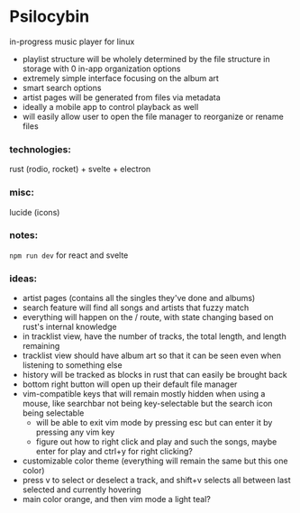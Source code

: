 # Psilocybin
in-progress music player for linux
- playlist structure will be wholely determined by the file structure in storage with 0 in-app organization options
- extremely simple interface focusing on the album art
- smart search options
- artist pages will be generated from files via metadata
- ideally a mobile app to control playback as well
- will easily allow user to open the file manager to reorganize or rename files

### technologies:
rust (rodio, rocket) + svelte + electron

### misc:
lucide (icons)

### notes:
`npm run dev` for react and svelte


### ideas:
- artist pages (contains all the singles they've done and albums)
- search feature will find all songs and artists that fuzzy match
- everything will happen on the / route, with state changing based on rust's internal knowledge
- in tracklist view, have the number of tracks, the total length, and length remaining
- tracklist view should have album art so that it can be seen even when listening to something else
- history will be tracked as blocks in rust that can easily be brought back
- bottom right button will open up their default file manager
- vim-compatible keys that will remain mostly hidden when using a mouse, like searchbar not being key-selectable but the search icon being selectable
    - will be able to exit vim mode by pressing esc but can enter it by pressing any vim key
    - figure out how to right click and play and such the songs, maybe enter for play and ctrl+y for right clicking?
- customizable color theme (everything will remain the same but this one color)
- press v to select or deselect a track, and shift+v selects all between last selected and currently hovering
- main color orange, and then vim mode a light teal?



